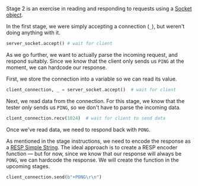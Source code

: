 Stage 2 is an exercise in reading and responding to requests using a [Socket object](https://docs.python.org/3/library/socket.html#socket-objects).

In the first stage, we were simply accepting a connection (`_`), but weren't doing anything with it.

```python
server_socket.accept() # wait for client
```

As we go further, we want to actually parse the incoming request, and respond suitably. Since we know that the
client only sends us `PING` at the moment, we can hardcode our response.

First, we store the connection into a variable so we can read its value.

```python
client_connection, _ = server_socket.accept()  # wait for client
```

Next, we read data from the connection. For this stage, we know that the tester _only_ sends us `PING`, so we don't have to
parse the incoming data.

```python
client_connection.recv(1024)  # wait for client to send data
```

Once we've read data, we need to respond back with `PONG`.

As mentioned in the stage instructions, we need to encode the response as a
[RESP Simple String](https://redis.io/docs/reference/protocol-spec/#resp-simple-strings). The ideal approach is to
create a RESP encoder function — but for now, since we know that our response will always be `PONG`, we can hardcode
the response. We will create the function in the upcoming stages.

```python
client_connection.send(b"+PONG\r\n")
```
